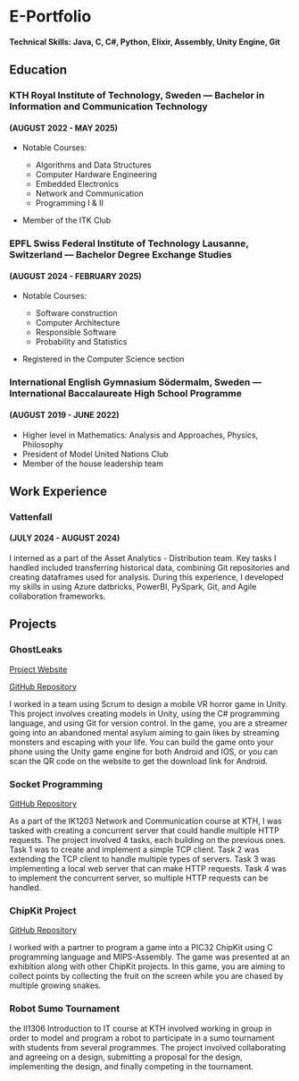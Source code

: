 # E-Portfolio

#### Technical Skills: Java, C, C#, Python, Elixir, Assembly, Unity Engine, Git

## Education
### KTH Royal Institute of Technology,  Sweden — Bachelor in Information and Communication Technology
#### (AUGUST 2022 - MAY 2025)

- Notable Courses:
  - Algorithms and Data Structures
  - Computer Hardware Engineering
  - Embedded Electronics
  - Network and Communication
  - Programming I & II

- Member of the ITK Club

### EPFL Swiss Federal Institute of Technology Lausanne,  Switzerland — Bachelor Degree Exchange Studies
#### (AUGUST 2024 - FEBRUARY 2025)

- Notable Courses:
  - Software construction
  - Computer Architecture
  - Responsible Software
  - Probability and Statistics

- Registered in the Computer Science section

### International English Gymnasium Södermalm,  Sweden — International Baccalaureate High School Programme
#### (AUGUST 2019 - JUNE 2022)

- Higher level in  Mathematics:  Analysis and Approaches, Physics, Philosophy
- President of Model United Nations Club
- Member of the house leadership team

## Work Experience
### Vattenfall
#### (JULY 2024 - AUGUST 2024)
I interned as a part of the Asset Analytics - Distribution team. Key tasks I handled included transferring historical data, combining Git repositories and creating dataframes used for analysis. During this experience, I developed my skills in using Azure datbricks, PowerBI, PySpark, Git, and Agile collaboration frameworks.

## Projects
### GhostLeaks

[Project Website](https://saitejaschintapall.wixsite.com/ghostleaks)

[GitHub Repository](https://github.com/SaiTejasC/GhostLeaks)

I worked in a team using Scrum to design a mobile VR horror game in Unity. This project involves creating models in Unity, using the C# programming language, and using Git for version control. In the game, you are a streamer going into an abandoned mental asylum aiming to gain likes by streaming monsters and escaping with your life. You can build the game onto your phone using the Unity game engine for both Android and IOS, or you can scan the QR code on the website to get the download link for Android.

### Socket Programming

[GitHub Repository](https://github.com/SaiTejasC/Socket-Programming)

As a part of the IK1203 Network and Communication course at KTH, I was tasked with creating a concurrent server that could handle multiple HTTP requests. The project involved 4 tasks, each building on the previous ones. Task 1 was to create and implement a simple TCP client. Task 2 was extending the TCP client to handle multiple types of servers. Task 3 was implementing a local web server that can make HTTP requests. Task 4 was to implement the concurrent server, so multiple HTTP requests can be handled.

### ChipKit Project

[GitHub Repository](https://github.com/gwendolym/is1200-mini-project-78)

I worked with a partner to program a game into a PIC32 ChipKit using C programming language and MIPS-Assembly. The game was presented at an exhibition along with other ChipKit projects. In this game, you are aiming to collect points by collecting the fruit on the screen while you are chased by multiple growing snakes. 

### Robot Sumo Tournament

the II1306 Introduction to IT course at KTH involved working in group in order to model and program a robot to participate in a sumo tournament with students from several programmes. The project involved collaborating and agreeing on a design, submitting a proposal for the design, implementing the design, and finally competing in the tournament.


